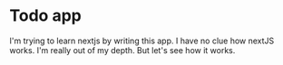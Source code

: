# Todo app
I'm trying to learn nextjs by writing this app. I have no clue how nextJS works. I'm really out of my depth. But let's see how it works.